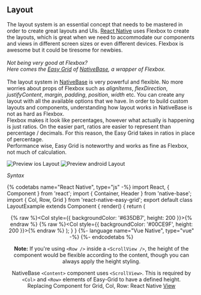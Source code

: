 ## Layout

The layout system is an essential concept that needs to be mastered in order to create great layouts and UIs. <a href="https://facebook.github.io/react-native/">React Native</a> uses Flexbox to create the layouts, which is great when we need to accommodate our components and views in different screen sizes or even different devices. Flexbox is awesome but it could be tiresome for newbies.<br /><br />
*Not being very good at Flexbox?<br />
Here comes the <a href="https://github.com/GeekyAnts/react-native-easy-grid">Easy Grid</a> of <a href="https://nativebase.io/">NativeBase</a>, a wrapper of Flexbox.*<br /><br />
The layout system in [NativeBase](https://nativebase.io/) is very powerful and flexible. No more worries about props of Flexbox such as <i>alignItems</i>, <i>flexDirection</i>, <i>justifyContent</i>, <i>margin</i>, <i>padding</i>, <i>position</i>, <i>width</i> etc.  You can create any layout with all the available options that we have. In order to build custom layouts and components, understanding how layout works in NativeBase is not as hard as Flexbox.<br />
Flexbox makes it look like percentages, however what actually is happening is just ratios. On the easier part, ratios are easier to represent than percentage / decimals. For this reason, the Easy Grid takes in ratios in place of percentage. <br />
Performance wise, Easy Grid is noteworthy and works as fine as Flexbox, not much of calculation.

![Preview ios Layout](https://github.com/GeekyAnts/NativeBase-KitchenSink/raw/v2.6.1/screenshots/ios/layout.png)
![Preview android Layout](https://github.com/GeekyAnts/NativeBase-KitchenSink/raw/v2.6.1/screenshots/android/layout.png)

*Syntax*

{% codetabs name="React Native", type="js" -%}
import React, { Component } from 'react';
import { Container, Header } from 'native-base';
import { Col, Row, Grid } from 'react-native-easy-grid';
export default class LayoutExample extends Component {
  render() {
    return (
      <Container>
        <Header />
        <Grid>
          {% raw %}<Col style={{ backgroundColor: '#635DB7', height: 200 }}></Col>{% endraw %}
          {% raw %}<Col style={{ backgroundColor: '#00CE9F', height: 200 }}></Col>{% endraw %}
        </Grid>
      </Container>
    );
  }
}
{%- language name="Vue Native", type="vue" -%}
<template>
  <nb-container>
    <nb-header />
    <nb-grid>
      <nb-col :style="{ backgroundColor: '#635DB7' }"></nb-col>
      <nb-col :style="{ backgroundColor: '#00CE9F' }"></nb-col>
    </nb-grid>
  </nb-container>
</template>
{%- endcodetabs %}
<br />



**Note:** If you're using `<Row />` inside a `<ScrollView />`, the height of the component would be flexible according to the content, though you can always apply the height styling.

NativeBase <code>&lt;Content></code> component uses <code>&lt;ScrollView></code>. This is required by <code>&lt;Col></code> and <code>&lt;Row></code> elements of Easy-Grid to have a defined height.<br />
Replacing Component for Grid, Col, Row: React Native [View](https://facebook.github.io/react-native/docs/view.html)
